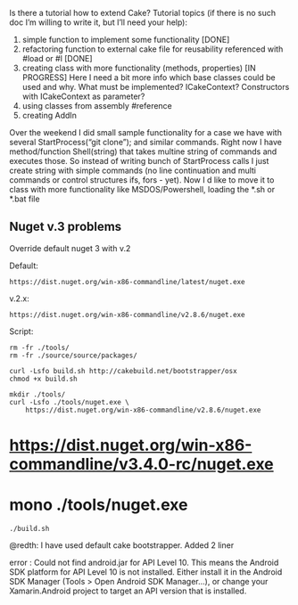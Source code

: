 

Is there a tutorial how to extend Cake? 
Tutorial topics (if there is no such doc I’m willing to write it, but I’ll need your help):
1. simple function to implement some functionality 
   [DONE]
2. refactoring function to external cake file for reusability 
   referenced with #load or #l
   [DONE]
3. creating class with more functionality (methods, properties) [IN PROGRESS]
Here I need a bit more info which base classes could be used and why. What must be implemented? ICakeContext? Constructors with ICakeContext as parameter?
4. using classes from assembly #reference
5. creating AddIn

Over the weekend I did small sample functionality for a case we have with several StartProcess(“git clone”); and similar commands.
Right now I have method/function Shell(string) that takes multine string of commands and executes those.
So instead of writing bunch of StartProcess calls I just create string with simple commands (no line continuation  and multi commands or control structures ifs, fors - yet).
Now I d like to move it to class with more functionality like MSDOS/Powershell, loading the *.sh or *.bat file


## Nuget v.3 problems





Override default nuget 3 with v.2

Default:

	https://dist.nuget.org/win-x86-commandline/latest/nuget.exe

v.2.x:

	https://dist.nuget.org/win-x86-commandline/v2.8.6/nuget.exe

Script:
		
	rm -fr ./tools/
	rm -fr ./source/source/packages/

	curl -Lsfo build.sh http://cakebuild.net/bootstrapper/osx
	chmod +x build.sh

	mkdir ./tools/
	curl -Lsfo ./tools/nuget.exe \
		https://dist.nuget.org/win-x86-commandline/v2.8.6/nuget.exe
#		https://dist.nuget.org/win-x86-commandline/v3.4.0-rc/nuget.exe	
#	mono ./tools/nuget.exe 
	./build.sh







@redth: I have used default cake bootstrapper. Added 2 liner 







error : Could not find android.jar for API Level 10. This means the 
Android SDK platform for API Level 10 is not installed. 
Either install it in the Android SDK Manager 
(Tools > Open Android SDK Manager...), or change your 
Xamarin.Android project to target an API version that is installed.